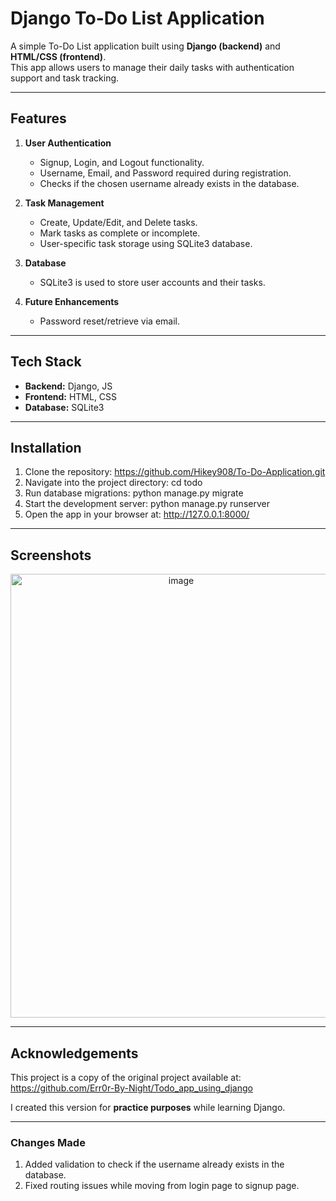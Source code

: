 # Django To-Do List Application

A simple To-Do List application built using **Django (backend)** and **HTML/CSS (frontend)**.  
This app allows users to manage their daily tasks with authentication support and task tracking.

---

## Features

1. **User Authentication**
   - Signup, Login, and Logout functionality.
   - Username, Email, and Password required during registration.
   - Checks if the chosen username already exists in the database.

2. **Task Management**
   - Create, Update/Edit, and Delete tasks.
   - Mark tasks as complete or incomplete.
   - User-specific task storage using SQLite3 database.

3. **Database**
   - SQLite3 is used to store user accounts and their tasks.

4. **Future Enhancements**
   - Password reset/retrieve via email.

---

## Tech Stack

- **Backend:** Django, JS
- **Frontend:** HTML, CSS
- **Database:** SQLite3

---

## Installation
1. Clone the repository: https://github.com/Hikey908/To-Do-Application.git
2. Navigate into the project directory: cd todo
3. Run database migrations: python manage.py migrate
4. Start the development server: python manage.py runserver
5. Open the app in your browser at: http://127.0.0.1:8000/

---

## Screenshots
<p align="center">
  <img width="530" height="710" alt="image" src="https://github.com/user-attachments/assets/77a2d84c-8c41-4856-af5d-fb96a34174d1" />
</p>

---

## Acknowledgements

This project is a copy of the original project available at:  
https://github.com/Err0r-By-Night/Todo_app_using_django

I created this version for **practice purposes** while learning Django.  

---

### Changes Made
1. Added validation to check if the username already exists in the database.
2. Fixed routing issues while moving from login page to signup page.  
